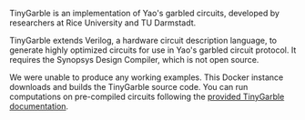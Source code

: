 TinyGarble is an implementation of Yao's garbled circuits, developed by
researchers at Rice University and TU Darmstadt.

TinyGarble extends Verilog, a hardware circuit description language, to generate
highly optimized circuits for use in Yao's garbled circuit protocol.
It requires the Synopsys Design Compiler, which is not open source. 

We were unable to produce any working examples. This Docker instance downloads and builds the TinyGarble source code. You can run computations on pre-compiled circuits following the [provided TinyGarble documentation](https://github.com/esonghori/TinyGarble#run-an-example).


